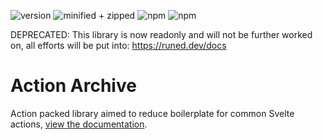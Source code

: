 ![version](https://img.shields.io/npm/v/action-archive?style=for-the-badge)
![minified + zipped](https://img.shields.io/bundlephobia/minzip/action-archive?style=for-the-badge)
![npm](https://img.shields.io/npm/dt/action-archive?style=for-the-badge)
![npm](https://img.shields.io/npm/l/action-archive?style=for-the-badge)

DEPRECATED: This library is now readonly and will not be further worked on, all efforts will be put into: https://runed.dev/docs

# Action Archive

Action packed library aimed to reduce boilerplate for common Svelte actions, [view the documentation](https://action-archive.vercel.app).
